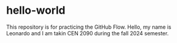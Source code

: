 # hello-world
This repository is for practicing the GitHub Flow.
Hello, my name is Leonardo and I am takin CEN 2090 during the fall 2024 semester.
